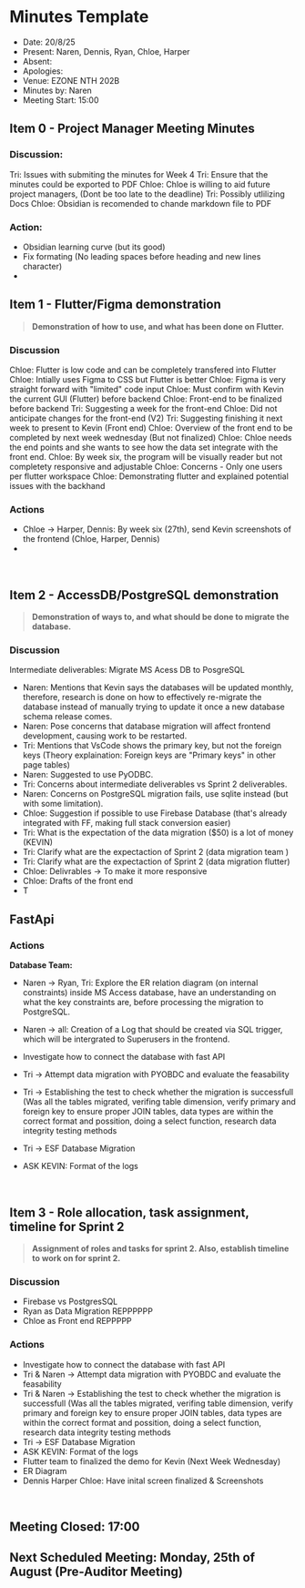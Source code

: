 # Minutes Template

- Date: 20/8/25
- Present: Naren, Dennis, Ryan, Chloe, Harper
- Absent: 
- Apologies:
- Venue: EZONE NTH 202B
- Minutes by: Naren
- Meeting Start: 15:00
## Item 0 - Project Manager Meeting Minutes
>
### Discussion:
Tri: Issues with submiting the minutes for Week 4
Tri: Ensure that the minutes could be exported to PDF 
Chloe: Chloe is willing to aid future project managers, (Dont be too late to the deadline) 
Tri: Possibly utlilizing Docs 
Chloe: Obsidian is recomended to chande markdown file to PDF 


### Action:
- Obsidian learning curve (but its good) 
- Fix formating (No leading spaces before heading and new lines character)
- 


## Item 1 - Flutter/Figma demonstration
> **Demonstration of how to use, and what has been done on Flutter.**

### Discussion
Chloe: Flutter is low code and can be completely transfered into Flutter 
Chloe: Intially uses Figma to CSS but Flutter is better 
Chloe: Figma is very straight forward with "limited" code input 
Chloe: Must confirm with Kevin the current GUI (Flutter) before backend 
Chloe: Front-end to be finalized before backend 
Tri: Suggesting a week for the front-end 
Chloe: Did not anticipate changes for the front-end (V2)
Tri: Suggesting finishing it next week to present to Kevin (Front end) 
Chloe: Overview of the front end to be completed by next week wednesday (But not finalized) 
Chloe: Chloe needs the end points and she wants to see how the data set integrate with the front end. 
Chloe: By week six, the program will be visually reader but not completety responsive and adjustable 
Chloe: Concerns - Only one users per flutter workspace 
Chloe: Demonstrating flutter and explained potential issues with the backhand 

### Actions
- Chloe -> Harper, Dennis: By week six (27th), send Kevin screenshots of the frontend (Chloe, Harper, Dennis) 
- 
<br>

## Item 2 - AccessDB/PostgreSQL demonstration
> **Demonstration of ways to, and what should be done to migrate the database.**

### Discussion
Intermediate deliverables: Migrate MS Acess DB to PosgreSQL
 - Naren: Mentions that Kevin says the databases will be updated monthly, therefore, research is done on how to effectively re-migrate the database instead of manually trying to update it once a new database schema release comes.
 - Naren: Pose concerns that database migration will affect frontend development, causing work to be restarted.
 - Tri: Mentions that VsCode shows the primary key, but not the foreign keys (Theory explaination: Foreign keys are "Primary keys" in other page tables)
 - Naren: Suggested to use PyODBC.
 - Tri: Concerns about intermediate deliverables vs Sprint 2 deliverables.
 - Naren: Concerns on PostgreSQL migration fails, use sqlite instead (but with some limitation).
 - Chloe: Suggestion if possible to use Firebase Database (that's already integrated with FF, making full stack conversion easier)
 - Tri: What is the expectation of the data migration ($50) is a lot of money (KEVIN)
 - Tri: Clarify what are the expectaction of Sprint 2 (data migration team )
 - Tri: Clarify what are the expectaction of Sprint 2 (data migration flutter)
 - Chloe: Delivrables -> To make it more responsive
 - Chloe: Drafts of the front end
 - T

FastApi
- 
 
### Actions
**Database Team:**
 - Naren -> Ryan, Tri: Explore the ER relation diagram (on internal constraints) inside MS Access database, have an understanding on what the key constraints are, before processing the migration to PostgreSQL. 
 - Naren -> all: Creation of a Log that should be created via SQL trigger, which will be intergrated to Superusers in the frontend.

- Investigate how to connect the database with fast API 
- Tri -> Attempt data migration with PYOBDC and evaluate the feasability
- Tri -> Establishing the test to check whether the migration is successfull (Was all the tables migrated, verifing table dimension, verify primary and foreign key to ensure proper JOIN tables, data types are within the correct format and possition, doing a select function, research data integrity testing methods
- Tri -> ESF Database Migration
- ASK KEVIN: Format of the logs

<br>

## Item 3 - Role allocation, task assignment, timeline for Sprint 2
> **Assignment of roles and tasks for sprint 2. Also, establish timeline to work on for sprint 2.**

### Discussion
- Firebase vs PostgresSQL
- Ryan as Data Migration REPPPPPP
- Chloe as Front end REPPPPP
  
### Actions
 -  Investigate how to connect the database with fast API 
- Tri & Naren -> Attempt data migration with PYOBDC and evaluate the feasability
- Tri & Naren -> Establishing the test to check whether the migration is successfull (Was all the tables migrated, verifing table dimension, verify primary and foreign key to ensure proper JOIN tables, data types are within the correct format and possition, doing a select function, research data integrity testing methods
- Tri -> ESF Database Migration
- ASK KEVIN: Format of the logs
- Flutter team to finalized the demo for Kevin (Next Week Wednesday)
- ER Diagram
- Dennis Harper Chloe: Have inital screen finalized & Screenshots


<br>




## Meeting Closed: 17:00
## Next Scheduled Meeting: Monday, 25th of August (Pre-Auditor Meeting) 
